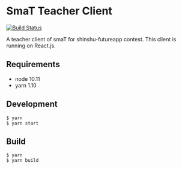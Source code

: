 # SmaT Teacher Client

[![Build Status](https://travis-ci.com/kinc-shinshu/smat-teacher-client-new.svg?branch=master)](https://travis-ci.com/kinc-shinshu/smat-teacher-client-new)

A teacher client of smaT for shinshu-futureapp contest. This client is running on React.js.

## Requirements

- node 10.11
- yarn 1.10

## Development

```
$ yarn
$ yarn start
```

## Build

```
$ yarn
$ yarn build
```